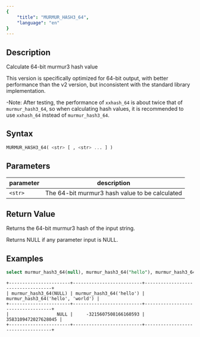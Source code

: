 ```yaml
---
{
    "title": "MURMUR_HASH3_64",
    "language": "en"
}
---
```


## Description

Calculate 64-bit murmur3 hash value

This version is specifically optimized for 64-bit output, with better performance than the v2 version, but inconsistent with the standard library implementation.

-Note: After testing, the performance of `xxhash_64` is about twice that of `murmur_hash3_64`, so when calculating hash values, it is recommended to use `xxhash_64` instead of `murmur_hash3_64`.


## Syntax

```sql
MURMUR_HASH3_64( <str> [ , <str> ... ] )
```

## Parameters

| parameter      | description                                             |
|---------|------------------------------------------------|
| `<str>` | The 64-bit murmur3 hash value to be calculated |

## Return Value

Returns the 64-bit murmur3 hash of the input string.

Returns NULL if any parameter input is NULL.

## Examples

```sql
select murmur_hash3_64(null), murmur_hash3_64("hello"), murmur_hash3_64("hello", "world");
```

```text
+-----------------------+--------------------------+-----------------------------------+
| murmur_hash3_64(NULL) | murmur_hash3_64('hello') | murmur_hash3_64('hello', 'world') |
+-----------------------+--------------------------+-----------------------------------+
|                  NULL |     -3215607508166160593 |               3583109472027628045 |
+-----------------------+--------------------------+-----------------------------------+
```